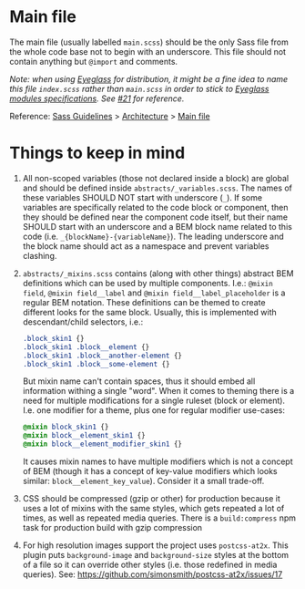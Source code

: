 # Main file

The main file (usually labelled `main.scss`) should be the only Sass file from the whole code base not to begin with an underscore. This file should not contain anything but `@import` and comments.

*Note: when using [Eyeglass](https://github.com/sass-eyeglass/eyeglass) for distribution, it might be a fine idea to name this file `index.scss` rather than `main.scss` in order to stick to [Eyeglass modules specifications](https://github.com/sass-eyeglass/eyeglass#writing-an-eyeglass-module-with-sass-files). See [#21](https://github.com/HugoGiraudel/sass-boilerplate/issues/21) for reference.*

Reference: [Sass Guidelines](http://sass-guidelin.es/) > [Architecture](http://sass-guidelin.es/#architecture) > [Main file](http://sass-guidelin.es/#main-file)

# Things to keep in mind

1. All non-scoped variables (those not declared inside a block) are global and should be defined inside `abstracts/_variables.scss`. The names of these variables SHOULD NOT start with underscore (`_`). If some variables are specifically related to the code block or component, then they should be defined near the component code itself, but their name SHOULD start with an underscore and a BEM block name related to this code (i.e. `_{blockName}-{variableName}`). The leading underscore and the block name should act as a namespace and prevent variables clashing.
2. `abstracts/_mixins.scss` contains (along with other things) abstract BEM definitions which can be used by multiple components. I.e.: `@mixin field`, `@mixin field__label` and `@mixin field__label_placeholder` is a regular BEM notation. These definitions can be themed to create different looks for the same block. Usually, this is implemented with descendant/child selectors, i.e.:

    ```css
    .block_skin1 {}
    .block_skin1 .block__element {}
    .block_skin1 .block__another-element {}
    .block_skin1 .block__some-element {}
    ```
    But mixin name can't contain spaces, thus it should embed all information withing a single "word". When it comes to theming there is a need for multiple modifications for a single ruleset (block or element). I.e. one modifier for a theme, plus one for regular modifier use-cases:
    ```scss
    @mixin block_skin1 {}
    @mixin block__element_skin1 {}
    @mixin block__element_modifier_skin1 {}
    ```
    It causes mixin names to have multiple modifiers which is not a concept of BEM (though it has a concept of key-value modifiers which looks similar: `block__element_key_value`). Consider it a small trade-off.

3. CSS should be compressed (gzip or other) for production because it uses a lot of mixins with the same styles, which gets repeated a lot of times, as well as repeated media queries. There is a `build:compress` npm task for production build with gzip compression
4. For high resolution images support the project uses `postcss-at2x`. This plugin puts `background-image` and `background-size` styles at the bottom of a file so it can override other styles (i.e. those redefined in media queries). See: https://github.com/simonsmith/postcss-at2x/issues/17
